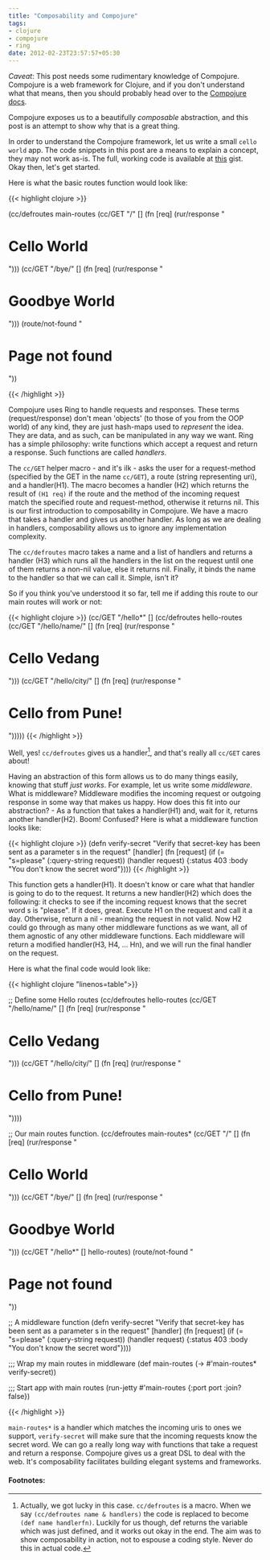```yaml
---
title: "Composability and Compojure"
tags:
- clojure
- compojure
- ring
date: 2012-02-23T23:57:57+05:30
---
```


_Caveat_: This post needs some rudimentary knowledge of Compojure.
Compojure is a web framework for Clojure, and if you don't understand
what that means, then you should probably head over to the
[Compojure docs](https://github.com/weavejester/compojure/wiki).

Compojure exposes us to a beautifully _composable_ abstraction, and
this post is an attempt to show why that is a great thing.
<!--more-->

In order to understand the Compojure framework, let us write a small
`cello world` app. The code snippets in this post are a means to
explain a concept, they may not work as-is. The full, working code is
available at [this](https://gist.github.com/1893532/) gist. Okay then,
let's get started.

Here is what the basic routes function would look like:

{{< highlight clojure >}}

(cc/defroutes main-routes
  (cc/GET "/" [] (fn [req]
                   (rur/response "<h1>Cello World</h1>")))
  (cc/GET "/bye/" [] (fn [req]
                      (rur/response "<h1>Goodbye World</h1>")))
  (route/not-found "<h1>Page not found</h1>"))

{{< /highlight >}}

Compojure uses Ring to handle requests and responses. These terms
(request/response) don't mean 'objects' (to those of you from the OOP
world) of any kind, they are just hash-maps used to _represent_ the
idea. They are data, and as such, can be manipulated in any way we
want. Ring has a simple philosophy: write functions which accept a
request and return a response. Such functions are called _handlers_.

The `cc/GET` helper macro - and it's ilk - asks the user for a
request-method (specified by the GET in the name `cc/GET`), a route
(string representing uri), and a handler(H1). The macro becomes a
handler (H2) which returns the result of `(H1 req)` if the route and
the method of the incoming request match the specified route and
request-method, otherwise it returns nil. This is our first
introduction to composability in Compojure. We have a macro that takes
a handler and gives us another handler. As long as we are dealing in
handlers, composability allows us to ignore any implementation
complexity.

The `cc/defroutes` macro takes a name and a list of handlers and
returns a handler (H3) which runs all the handlers in the list on the
request until one of them returns a non-nil value, else it returns
nil. Finally, it binds the name to the handler so that we can call it.
Simple, isn't it?

So if you think you've understood it so far, tell me if adding this
route to our main routes will work or not:

{{< highlight clojure >}}
(cc/GET "/hello*" [] (cc/defroutes hello-routes
                         (cc/GET "/hello/name/" []
                                 (fn [req]
                                   (rur/response "<h1>Cello Vedang</h1>")))
                         (cc/GET "/hello/city/" []
                                 (fn [req]
                                   (rur/response "<h1>Cello from Pune!</h1>")))))
{{< /highlight >}}

Well, yes! `cc/defroutes` gives us a handler[^1], and that's really
all `cc/GET` cares about!

Having an abstraction of this form allows us to do many things easily,
knowing that stuff _just works_. For example, let us write some
_middleware_. What is middleware? Middleware modifies the incoming
request or outgoing response in some way that makes us happy. How does
this fit into our abstraction? - As a function that takes a
handler(H1) and, wait for it, returns another handler(H2). Boom!
Confused? Here is what a middleware function looks like:

{{< highlight clojure >}}
(defn verify-secret
  "Verify that secret-key has been sent as a parameter s in the request"
  [handler]
  (fn [request]
    (if (= "s=please" (:query-string request))
      (handler request)
      {:status 403
       :body "You don't know the secret word"})))
{{< /highlight >}}

This function gets a handler(H1). It doesn't know or care what that
handler is going to do to the request. It returns a new handler(H2)
which does the following: it checks to see if the incoming request
knows that the secret word s is "please". If it does, great. Execute
H1 on the request and call it a day. Otherwise, return a nil - meaning
the request in not valid. Now H2 could go through as many other
middleware functions as we want, all of them agnostic of any other
middleware functions. Each middleware will return a modified
handler(H3, H4, ... Hn), and we will run the final handler on the
request.

Here is what the final code would look like:

{{< highlight clojure "linenos=table">}}

;; Define some Hello routes
(cc/defroutes hello-routes
  (cc/GET "/hello/name/" []
          (fn [req]
            (rur/response "<h1>Cello Vedang</h1>")))
  (cc/GET "/hello/city/" []
          (fn [req]
            (rur/response "<h1>Cello from Pune!</h1>"))))

;; Our main routes function.
(cc/defroutes main-routes*
  (cc/GET "/" [] (fn [req]
                   (rur/response "<h1>Cello World</h1>")))
  (cc/GET "/bye/" [] (fn [req]
                      (rur/response "<h1>Goodbye World</h1>")))
  (cc/GET "/hello*" [] hello-routes)
  (route/not-found "<h1>Page not found</h1>"))

;; A middleware function
(defn verify-secret
  "Verify that secret-key has been sent as a parameter s in the request"
  [handler]
  (fn [request]
    (if (= "s=please" (:query-string request))
      (handler request)
      {:status 403
       :body "You don't know the secret word"})))

;;; Wrap my main routes in middleware
(def main-routes (-> #'main-routes*
                     verify-secret))

;;; Start app with main routes
(run-jetty #'main-routes {:port port :join? false})

{{< /highlight >}}

`main-routes*` is a handler which matches the incoming uris to ones we
support, `verify-secret` will make sure that the incoming requests
know the secret word. We can go a really long way with functions that
take a request and return a response. Compojure gives us a great DSL
to deal with the web. It's composability facilitates building elegant
systems and frameworks.

#### Footnotes:

[^1]: Actually, we got lucky in this case. `cc/defroutes` is a macro. When we say `(cc/defroutes name & handlers)` the code is replaced to become `(def name handlerfn)`. Luckily for us though, def returns the variable which was just defined, and it works out okay in the end. The aim was to show composability in action, not to espouse a coding style. Never do this in actual code.
